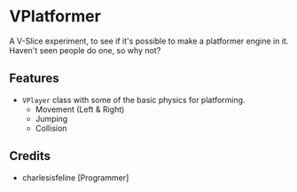 # VPlatformer

A V-Slice experiment, to see if it's possible to make a platformer engine in it. Haven't seen people do one, so why not?

## Features
- `VPlayer` class with some of the basic physics for platforming.
    - Movement (Left & Right)
    - Jumping
    - Collision

## Credits
- charlesisfeline [Programmer]

